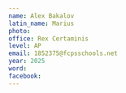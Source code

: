 ```yaml
---
name: Alex Bakalov
latin_name: Marius
photo:
office: Rex Certaminis
level: AP
email: 1852375@fcpsschools.net
year: 2025
word: 
facebook: 
---
```


